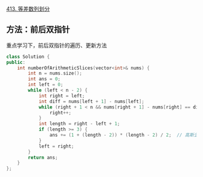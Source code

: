[413. 等差数列划分](https://leetcode-cn.com/problems/arithmetic-slices/)

## 方法：前后双指针

重点学习下，前后双指针的遍历、更新方法

```c++
class Solution {
public:
    int numberOfArithmeticSlices(vector<int>& nums) {
        int n = nums.size();
        int ans = 0;
        int left = 0;
        while (left < n - 2) {
            int right = left;
            int diff = nums[left + 1] - nums[left];
            while (right + 1 < n && nums[right + 1] - nums[right] == diff) {
                right++;
            }
            int length = right - left + 1;
            if (length >= 3) {
                ans += (1 + (length - 2)) * (length - 2) / 2;  // 高斯公式
            }
            left = right;
        }
        return ans;
    }
};

```